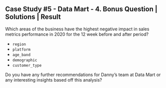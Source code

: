 ## Case Study #5 - Data Mart - 4. Bonus Question | Solutions | Result

Which areas of the business have the highest negative impact in sales metrics performance in 2020 for the 12 week before and after period?

- `region`
- `platform`
- `age_band`
- `demographic`
- `customer_type`

Do you have any further recommendations for Danny’s team at Data Mart or any interesting insights based off this analysis?
